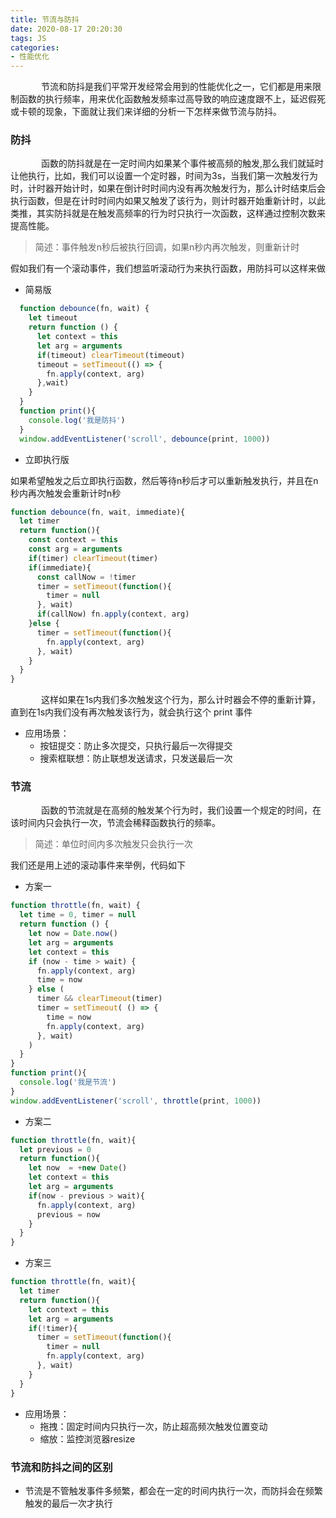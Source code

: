 ```yaml
---
title: 节流与防抖
date: 2020-08-17 20:20:30
tags: JS
categories:
- 性能优化
---
```

&ensp;&ensp;&ensp;&ensp;&ensp;&ensp;&ensp;节流和防抖是我们平常开发经常会用到的性能优化之一，它们都是用来限制函数的执行频率，用来优化函数触发频率过高导致的响应速度跟不上，延迟假死或卡顿的现象，下面就让我们来详细的分析一下怎样来做节流与防抖。
### 防抖
&ensp;&ensp;&ensp;&ensp;&ensp;&ensp;&ensp;函数的防抖就是在一定时间内如果某个事件被高频的触发,那么我们就延时让他执行，比如，我们可以设置一个定时器，时间为3s，当我们第一次触发行为时，计时器开始计时，如果在倒计时时间内没有再次触发行为，那么计时结束后会执行函数，但是在计时时间内如果又触发了该行为，则计时器开始重新计时，以此类推，其实防抖就是在触发高频率的行为时只执行一次函数，这样通过控制次数来提高性能。

> 简述：事件触发n秒后被执行回调，如果n秒内再次触发，则重新计时

假如我们有一个滚动事件，我们想监听滚动行为来执行函数，用防抖可以这样来做

- 简易版

```js
  function debounce(fn, wait) {
    let timeout
    return function () {
      let context = this
      let arg = arguments
      if(timeout) clearTimeout(timeout)
      timeout = setTimeout(() => {
        fn.apply(context, arg)
      },wait)
    }
  }
  function print(){
    console.log('我是防抖')
  }
  window.addEventListener('scroll', debounce(print, 1000))
```

- 立即执行版

如果希望触发之后立即执行函数，然后等待n秒后才可以重新触发执行，并且在n秒内再次触发会重新计时n秒

```js
function debounce(fn, wait, immediate){
  let timer
  return function(){
    const context = this
    const arg = arguments
    if(timer) clearTimeout(timer)
    if(immediate){
      const callNow = !timer
      timer = setTimeout(function(){
        timer = null
      }, wait)
      if(callNow) fn.apply(context, arg)
    }else {
      timer = setTimeout(function(){
        fn.apply(context, arg)
      }, wait)
    }
  }
}
```

&ensp;&ensp;&ensp;&ensp;&ensp;&ensp;&ensp;这样如果在1s内我们多次触发这个行为，那么计时器会不停的重新计算，直到在1s内我们没有再次触发该行为，就会执行这个 print 事件

- 应用场景：
  - 按钮提交：防止多次提交，只执行最后一次得提交
  - 搜索框联想：防止联想发送请求，只发送最后一次

### 节流
&ensp;&ensp;&ensp;&ensp;&ensp;&ensp;&ensp;函数的节流就是在高频的触发某个行为时，我们设置一个规定的时间，在该时间内只会执行一次，节流会稀释函数执行的频率。

> 简述：单位时间内多次触发只会执行一次

我们还是用上述的滚动事件来举例，代码如下

- 方案一

```js
function throttle(fn, wait) {
  let time = 0, timer = null
  return function () {
    let now = Date.now()
    let arg = arguments
    let context = this
    if (now - time > wait) {
      fn.apply(context, arg)
      time = now
    } else (
      timer && clearTimeout(timer)
      timer = setTimeout( () => {
        time = now
        fn.apply(context, arg)
      }, wait)
    )
  }
}
function print(){
  console.log('我是节流')
}
window.addEventListener('scroll', throttle(print, 1000))
```
- 方案二

```js
function throttle(fn, wait){
  let previous = 0
  return function(){
    let now  = +new Date()
    let context = this
    let arg = arguments
    if(now - previous > wait){
      fn.apply(context, arg)
      previous = now
    }
  }
}
```
- 方案三

```js
function throttle(fn, wait){
  let timer
  return function(){
    let context = this
    let arg = arguments
    if(!timer){
      timer = setTimeout(function(){
        timer = null
        fn.apply(context, arg)
      }, wait)
    }
  }
}
```

- 应用场景：
  - 拖拽：固定时间内只执行一次，防止超高频次触发位置变动
  - 缩放：监控浏览器resize

### 节流和防抖之间的区别

- 节流是不管触发事件多频繁，都会在一定的时间内执行一次，而防抖会在频繁触发的最后一次才执行

